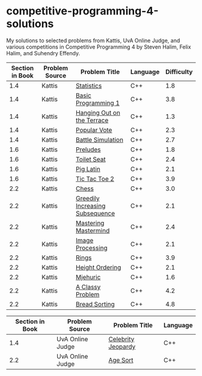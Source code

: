 # competitive-programming-4-solutions
My solutions to selected problems from Kattis, UvA Online Judge, and various competitions in Competitive Programming 4 by Steven Halim, Felix Halim, and Suhendry Effendy.

| Section in Book | Problem Source | Problem Title | Language | Difficulty |
| ------------- | ------------- | ------------- | ------------- | ------------- |
| 1.4 | Kattis | [Statistics](./Chapter%201/Kattis/statistics.cpp)  | C++ | 1.8 |
| 1.4 | Kattis | [Basic Programming 1](./Chapter%201/Kattis/basicprogramming1.cpp) | C++  | 3.8 |
| 1.4 | Kattis | [Hanging Out on the Terrace](./Chapter%201/Kattis/hangingout.cpp) | C++ | 1.3 |
| 1.4 | Kattis | [Popular Vote](./Chapter%201/Kattis/vote.cpp) | C++ | 2.3 |
| 1.4 | Kattis | [Battle Simulation](./Chapter%201/Kattis/battlesimulation.cpp) | C++ | 2.7 |
| 1.6 | Kattis | [Preludes](./Chapter%201/Kattis/chopin.cpp) | C++ | 1.8 |
| 1.6 | Kattis | [Toilet Seat](./Chapter%201/Kattis/toilet.cpp) | C++ | 2.4 |
| 1.6 | Kattis | [Pig Latin](./Chapter%201/Kattis/chopin.cpp) | C++ | 2.1 |
| 1.6 | Kattis | [Tic Tac Toe 2](./Chapter%201/Kattis/tictactoe2.cpp) | C++ | 3.9 |
| 2.2 | Kattis | [Chess](./Chapter%201/Kattis/chess.cpp) | C++ | 3.0 |
| 2.2 | Kattis | [Greedily Increasing Subsequence](./Chapter%202/Kattis/greedilyincreasing.cpp) | C++ | 2.1 |
| 2.2 | Kattis | [Mastering Mastermind](./Chapter%202/Kattis/mastermind.cpp) | C++ | 2.4 |
| 2.2 | Kattis | [Image Processing](./Chapter%202/Kattis/imageprocessing.cpp) | C++ | 2.1 |
| 2.2 | Kattis | [Rings](./Chapter%202/Kattis/rings2.cpp) | C++ | 3.9 |
| 2.2 | Kattis | [Height Ordering](./Chapter%202/Kattis/height.cpp) | C++ | 2.1 |
| 2.2 | Kattis | [Mjehuric](./Chapter%202/Kattis/mjehuric.cpp) | C++ | 1.6 |
| 2.2 | Kattis | [A Classy Problem](./Chapter%202/Kattis/classy.cpp) | C++ | 4.2 |
| 2.2 | Kattis | [Bread Sorting](./Chapter%202/Kattis/bread.cpp) | C++ | 4.8 |

| Section in Book | Problem Source | Problem Title | Language |
| ------------- | ------------- | ------------- | ------------- |
| 1.4 | UvA Online Judge | [Celebrity Jeopardy](./Chapter%201/UvA/jeopardy.cpp) | C++ |
| 2.2 | UvA Online Judge | [Age Sort](./Chapter%202/UvA/agesort.cpp) | C++ |










